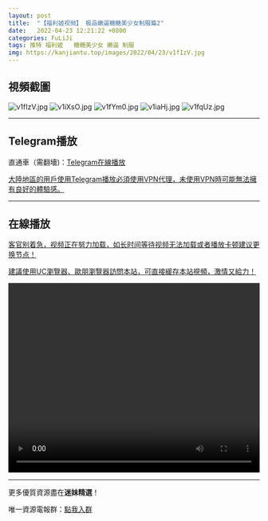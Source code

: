 ```yaml
---
layout: post
title:  "【福利姬视频】 极品嫩逼糖糖美少女制服篇2"
date:   2022-04-23 12:21:22 +0800
categories: FuLiJi
tags: 推特 福利姬   糖糖美少女 嫩逼 制服
img: https://kanjiantu.top/images/2022/04/23/v1fIzV.jpg
---
```



## 視頻截圖

![v1fIzV.jpg](https://kanjiantu.top/images/2022/04/23/v1fIzV.jpg)
![v1iXsO.jpg](https://kanjiantu.top/images/2022/04/23/v1iXsO.jpg)
![v1fYm0.jpg](https://kanjiantu.top/images/2022/04/23/v1fYm0.jpg)
![v1iaHj.jpg](https://kanjiantu.top/images/2022/04/23/v1iaHj.jpg)
![v1fqUz.jpg](https://kanjiantu.top/images/2022/04/23/v1fqUz.jpg)

* * *
## Telegram播放

直通車（需翻墻)：[Telegram在線播放](https://t.me/mimeijingxuan/816)


<u>大陸地區的用戶使用Telegram播放必須使用VPN代理，未使用VPN時可能無法擁有良好的體驗感。</u> 
* * *
## 在線播放
<u>客官别着急，视频正在努力加载，如长时间等待视频无法加载或者播放卡顿建议更换节点！</u>

<u>建議使用UC瀏覽器、歐朋瀏覽器訪問本站，可直接緩存本站視頻，激情又給力！</u>
<center><video src="https://cdn.publer.io/uploads/videos/6262e134db27977ec39da610/f66d6892149a1f6401eb9892d34612b3.mp4" width="100%" height="380px" controls="controls"></video></center>

* * *
更多優質資源盡在**迷妹精選**！

唯一資源電報群：[點我入群](https://t.me/mimeijingxuan)


